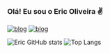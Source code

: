 
### Olá! Eu sou o Eric Oliveira ✌️

[![blog](https://img.shields.io/badge/Gmail-D14836?style=for-the-badge&logo=gmail&logoColor=white)](eriicsilva28@gmail.com)
[![blog](https://img.shields.io/badge/LinkedIn-0077B5?style=for-the-badge&logo=linkedin&logoColor=whit)](wwww.linkedin.com/in/eric-oliveiraa/)


![Eric GitHub stats](https://github-readme-stats-sigma-five.vercel.app/api?username=Ericsilvaa&show_icons=true&theme=dark)
![Top Langs](https://github-readme-stats.vercel.app/api/top-langs/?username=Ericsilvaa&layout=compact&theme=dark)



